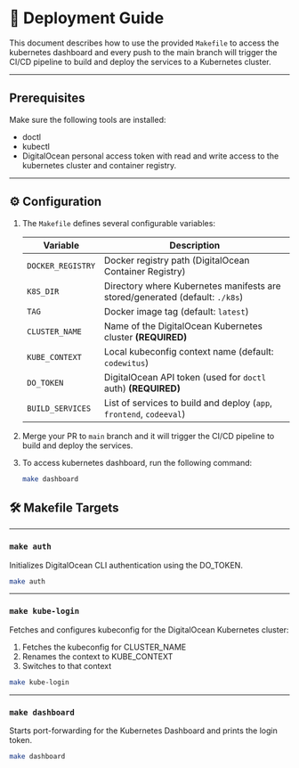 # 🚀 Deployment Guide

This document describes how to use the provided `Makefile` to access the kubernetes dashboard and every push to the main branch will trigger the CI/CD pipeline to build and deploy the services to a Kubernetes cluster.

---

## Prerequisites

Make sure the following tools are installed:
- doctl
- kubectl
- DigitalOcean personal access token with read and write access to the kubernetes cluster and container registry.

---

## ⚙️ Configuration

1. The `Makefile` defines several configurable variables:

    | Variable          | Description                                                        |
    |-------------------|--------------------------------------------------------------------|
    | `DOCKER_REGISTRY` | Docker registry path (DigitalOcean Container Registry)             |
    | `K8S_DIR`         | Directory where Kubernetes manifests are stored/generated (default: `./k8s`) |
    | `TAG`             | Docker image tag (default: `latest`)                               |
    | `CLUSTER_NAME`    | Name of the DigitalOcean Kubernetes cluster **(REQUIRED)** |
    | `KUBE_CONTEXT`    | Local kubeconfig context name (default: `codewitus`) |
    | `DO_TOKEN`        | DigitalOcean API token (used for `doctl` auth) **(REQUIRED)** |
    | `BUILD_SERVICES`  | List of services to build and deploy (`app`, `frontend`, `codeeval`) |

2. Merge your PR to `main` branch and it will trigger the CI/CD pipeline to build and deploy the services.
6. To access kubernetes dashboard, run the following command:
    ```bash
    make dashboard
    ```

## 🛠️ Makefile Targets

---

### `make auth`

Initializes DigitalOcean CLI authentication using the DO_TOKEN.

```bash
make auth
```

---

### `make kube-login`

Fetches and configures kubeconfig for the DigitalOcean Kubernetes cluster:
1. Fetches the kubeconfig for CLUSTER_NAME
2. Renames the context to KUBE_CONTEXT
3. Switches to that context

```bash
make kube-login
```

---

### `make dashboard`

Starts port-forwarding for the Kubernetes Dashboard and prints the login token.

```bash
make dashboard
```